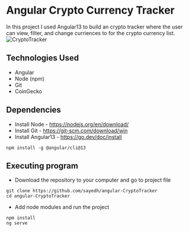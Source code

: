 # Angular Crypto Currency Tracker
In this project I used Angular13 to build an crypto tracker where the user can view, filter, and change curriences to for the crypto currency list. 
![CryptoTracker](https://user-images.githubusercontent.com/30685241/177240259-5a0b8cdc-829d-4263-8657-695b8e12fefb.jpg)


## Technologies Used
* Angular
* Node (npm)
* Git
* CoinGecko


## Dependencies
* Install Node - https://nodejs.org/en/download/
* Install Git - https://git-scm.com/download/win
* Install Angular13 - https://go.dev/doc/install
```
npm install -g @angular/cli@13
```

## Executing program
* Download the repository to your computer and go to project file
```
git clone https://github.com/sayedh/angular-CryptoTracker
cd angular-CryptoTracker
```
* Add node modules and run the project
```
npm install
ng serve
```

